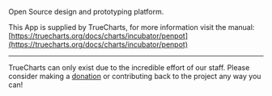 Open Source design and prototyping platform.

This App is supplied by TrueCharts, for more information visit the manual: [https://truecharts.org/docs/charts/incubator/penpot](https://truecharts.org/docs/charts/incubator/penpot)

---

TrueCharts can only exist due to the incredible effort of our staff.
Please consider making a [donation](https://truecharts.org/docs/about/sponsor) or contributing back to the project any way you can!
